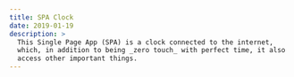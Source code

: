 ```yaml
---
title: SPA Clock
date: 2019-01-19
description: >
  This Single Page App (SPA) is a clock connected to the internet,
  which, in addition to being _zero touch_ with perfect time, it also
  access other important things.
---
```



